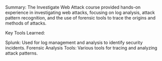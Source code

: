 Summary:
The Investigate Web Attack course provided hands-on experience in investigating web attacks, focusing on log analysis, attack pattern recognition, and the use of forensic tools to trace the origins and methods of attacks.

Key Tools Learned:

Splunk: Used for log management and analysis to identify security incidents.
Forensic Analysis Tools: Various tools for tracing and analyzing attack patterns.
